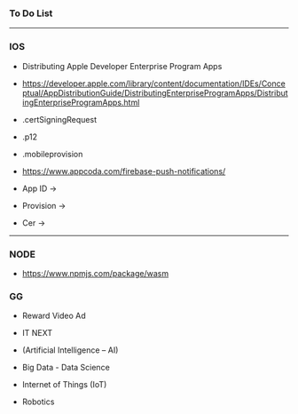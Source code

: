 ### To Do List
 
----------------
### IOS

* Distributing Apple Developer Enterprise Program Apps
* https://developer.apple.com/library/content/documentation/IDEs/Conceptual/AppDistributionGuide/DistributingEnterpriseProgramApps/DistributingEnterpriseProgramApps.html

* .certSigningRequest
* .p12
* .mobileprovision
* https://www.appcoda.com/firebase-push-notifications/

* App ID ->
* Provision ->
* Cer -> 

-----------

### NODE
* https://www.npmjs.com/package/wasm

### GG 
* Reward Video Ad

* IT NEXT
* (Artificial Intelligence – AI)
* Big Data - Data Science
* Internet of Things (IoT)
* Robotics



